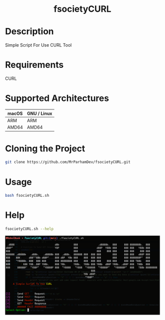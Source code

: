 <h1 align="center"> fsocietyCURL <br>

# Description
Simple Script For Use CURL Tool

# Requirements
CURL

# Supported Architectures
| macOS       | GNU / Linux |
| ----------- | ----------|
| ARM         |  ARM      |   
| AMD64       |  AMD64    |




# Cloning the Project
```bash
git clone https://github.com/MrParhamDev/fsocietyCURL.git
```

# Usage
 ```bash
bash fsocietyCURL.sh
 ```

# Help
```bash
fsocietyCURL.sh --help
 ```

![Sample](readmepic.png)